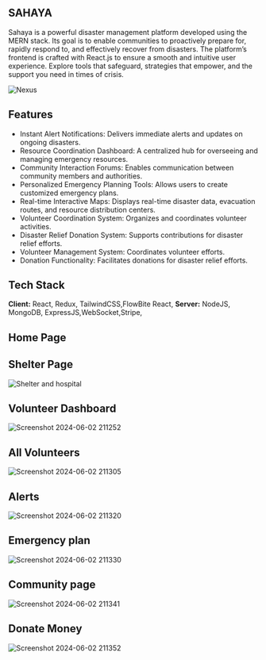 
## SAHAYA

Sahaya is a powerful disaster management platform developed using the MERN stack. Its goal is to enable communities to proactively prepare for, rapidly respond to, and effectively recover from disasters. The platform’s frontend is crafted with React.js to ensure a smooth and intuitive user experience.
Explore tools that safeguard, strategies that empower, and the support you need in times of crisis.


![Nexus](https://github.com/user-attachments/assets/8e3ccb1a-6a70-4560-99ca-2d30e4a16786)



## Features

- Instant Alert Notifications: Delivers immediate alerts and updates on ongoing disasters.
- Resource Coordination Dashboard: A centralized hub for overseeing and managing emergency resources.
- Community Interaction Forums: Enables communication between community members and authorities.
- Personalized Emergency Planning Tools: Allows users to create customized emergency plans.
- Real-time Interactive Maps: Displays real-time disaster data, evacuation routes, and resource distribution centers.
- Volunteer Coordination System: Organizes and coordinates volunteer activities.
- Disaster Relief Donation System: Supports contributions for disaster relief efforts.
- Volunteer Management System: Coordinates volunteer efforts.
- Donation Functionality: Facilitates donations for disaster relief efforts.
  
## Tech Stack

**Client:** React, Redux, TailwindCSS,FlowBite React,
**Server:** NodeJS, MongoDB, ExpressJS,WebSocket,Stripe,


## Home Page

 ## Shelter Page
![Shelter and hospital](https://github.com/shanmugapriya1203/nexus-client/assets/110707278/c844a06c-3190-42dc-bf19-5c6d0db953fc)
 ## Volunteer Dashboard
![Screenshot 2024-06-02 211252](https://github.com/shanmugapriya1203/nexus-client/assets/110707278/e69a6000-de77-4f5a-a33d-c694b8d94307)
 ## All Volunteers
![Screenshot 2024-06-02 211305](https://github.com/shanmugapriya1203/nexus-client/assets/110707278/d57d236b-a1e6-4f8a-af5f-5ae952aef820)
 ## Alerts
![Screenshot 2024-06-02 211320](https://github.com/shanmugapriya1203/nexus-client/assets/110707278/d09bc381-a5ce-4bbe-b54f-7119deb10495)

## Emergency plan
![Screenshot 2024-06-02 211330](https://github.com/shanmugapriya1203/nexus-client/assets/110707278/633b2a4b-1725-4d70-bc2c-284a3a46ab71)

## Community page
![Screenshot 2024-06-02 211341](https://github.com/shanmugapriya1203/nexus-client/assets/110707278/7aa36628-f9d9-4ef3-aef4-f54d57a08f1f)

## Donate Money
![Screenshot 2024-06-02 211352](https://github.com/shanmugapriya1203/nexus-client/assets/110707278/ecb3c562-5280-40aa-ad88-64b7a0f25699)



